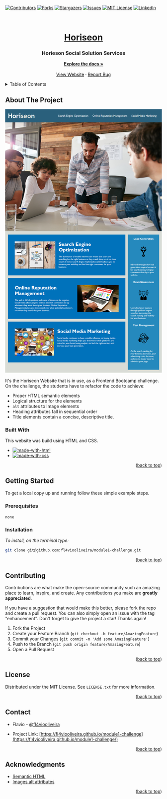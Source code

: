 <!-- Improved compatibility of back to top link: See: https://github.com/othneildrew/Best-README-Template/pull/73 -->
<a name="readme-top"></a>
<!--
*** Thanks for checking out the Best-README-Template. If you have a suggestion
*** that would make this better, please fork the repo and create a pull request
*** or simply open an issue with the tag "enhancement".
*** Don't forget to give the project a star!
*** Thanks again! Now go create something AMAZING! :D
-->



<!-- PROJECT SHIELDS -->
<!--
*** I'm using markdown "reference style" links for readability.
*** Reference links are enclosed in brackets [ ] instead of parentheses ( ).
*** See the bottom of this document for the declaration of the reference variables
*** for contributors-url, forks-url, etc. This is an optional, concise syntax you may use.
*** https://www.markdownguide.org/basic-syntax/#reference-style-links
-->
[![Contributors][contributors-shield]][contributors-url]
[![Forks][forks-shield]][forks-url]
[![Stargazers][stars-shield]][stars-url]
[![Issues][issues-shield]][issues-url]
[![MIT License][license-shield]][license-url]
[![LinkedIn][linkedin-shield]][linkedin-url]



<!-- PROJECT LOGO -->
<br />
<div align="center">
  <a href="https://fl4viooliveira.github.io/module1-challenge">
    <h1>Horiseon</h1>
  </a>

  <h3 align="center">Horieson Social Solution Services</h3>

  <p align="center">
    <a href="https://github.com/fl4viooliveira/module1-challenge/blob/main/README.md"><strong>Explore the docs »</strong></a>
    <br />
    <br />
    <a href="https://fl4viooliveira.github.io/module1-challenge">View Website</a>
    ·
    <a href="https://fl4viooliveira.github.io/module1-challenge/issues">Report Bug</a>
  </p>
</div>


<!-- TABLE OF CONTENTS -->
<details>
  <summary>Table of Contents</summary>
  <ol>
    <li>
      <a href="#about-the-project">About The Project</a>
      <ul>
        <li><a href="#built-with">Built With</a></li>
      </ul>
    </li>
    <li>
      <a href="#getting-started">Getting Started</a>
      <ul>
        <li><a href="#prerequisites">Prerequisites</a></li>
        <li><a href="#installation">Installation</a></li>
      </ul>
    </li>
    <li><a href="#contributing">Contributing</a></li>
    <li><a href="#license">License</a></li>
    <li><a href="#contact">Contact</a></li>
    <li><a href="#acknowledgments">Acknowledgments</a></li>
  </ol>
</details>


<!-- ABOUT THE PROJECT -->
## About The Project

[![Horiseon Website Screenshot][product-screenshot]](https://fl4viooliveira.github.io/module1-challenge/)

It's the Horiseon Website that is in use, as a Frontend Bootcamp challenge.
On the challenge, the students have to refactor the code to achieve:
* Proper HTML semantic elements 
* Logical structure for the elements
* `alt` attributes to Image elements
* Heading attributes fall in sequential order
* Title elements contain a concise, descriptive title. 

### Built With

This website was build using HTML and CSS.
* [![made-with-html](https://img.shields.io/badge/Made%20with-HTML-1f425f.svg)](https://www.w3schools.com/html/html_intro.asp)
* [![made-with-css](https://img.shields.io/badge/Made%20with-CSS-1f425f.svg)](https://www.w3schools.com/css/css_intro.asp)

<p align="right">(<a href="#readme-top">back to top</a>)</p>



<!-- GETTING STARTED -->
## Getting Started

To get a local copy up and running follow these simple example steps.

### Prerequisites

`none`
### Installation

_To install, on the terminal type:_

   ```sh
   git clone git@github.com:fl4viooliveira/module1-challenge.git 
   ```

<p align="right">(<a href="#readme-top">back to top</a>)</p>

<!-- CONTRIBUTING -->
## Contributing

Contributions are what make the open-source community such an amazing place to learn, inspire, and create. Any contributions you make are **greatly appreciated**.

If you have a suggestion that would make this better, please fork the repo and create a pull request. You can also simply open an issue with the tag "enhancement".
Don't forget to give the project a star! Thanks again!

1. Fork the Project
2. Create your Feature Branch (`git checkout -b feature/AmazingFeature`)
3. Commit your Changes (`git commit -m 'Add some AmazingFeature'`)
4. Push to the Branch (`git push origin feature/AmazingFeature`)
5. Open a Pull Request

<p align="right">(<a href="#readme-top">back to top</a>)</p>



<!-- LICENSE -->
## License

Distributed under the MIT License. See `LICENSE.txt` for more information.

<p align="right">(<a href="#readme-top">back to top</a>)</p>



<!-- CONTACT -->
## Contact

* Flavio - [@fl4viooliveira](https://twitter.com/fl4viooliveira) 

* Project Link: [https://fl4viooliveira.github.io/module1-challenge](https://fl4viooliveira.github.io/module1-challenge/)

<p align="right">(<a href="#readme-top">back to top</a>)</p>

<!-- ACKNOWLEDGMENTS -->
## Acknowledgments

* [Semantic HTML](https://www.w3schools.com/html/html5_semantic_elements.asp)
* [Images alt attributes](https://www.w3schools.com/tags/att_img_alt.asp)

<p align="right">(<a href="#readme-top">back to top</a>)</p>



<!-- MARKDOWN LINKS & IMAGES -->
<!-- https://www.markdownguide.org/basic-syntax/#reference-style-links -->
[contributors-shield]: https://img.shields.io/github/contributors/fl4viooliveira/module1-challenge.svg?style=for-the-badge
[contributors-url]: https://github.com/fl4viooliveira/module1-challenge/graphs/contributors
[forks-shield]: https://img.shields.io/github/forks/fl4viooliveira/module1-challenge.svg?style=for-the-badge
[forks-url]: https://github.com/fl4viooliveira/module1-challenge/network/members
[stars-shield]: https://img.shields.io/github/stars/fl4viooliveira/module1-challenge.svg?style=for-the-badge
[stars-url]: https://github.com/fl4viooliveira/module1-challenge/stargazers
[issues-shield]: https://img.shields.io/github/issues/fl4viooliveira/module1-challenge.svg?style=for-the-badge
[issues-url]: https://github.com/fl4viooliveira/module1-challenge/issues
[license-shield]: https://img.shields.io/github/license/fl4viooliveira/module1-challenge.svg?style=for-the-badge
[license-url]: https://github.com/fl4viooliveira/module1-challenge/blob/master/LICENSE.txt
[linkedin-shield]: https://img.shields.io/badge/-LinkedIn-black.svg?style=for-the-badge&logo=linkedin&colorB=555
[linkedin-url]: https://linkedin.com/in/fl4viooliveira
[product-screenshot]: ./screenshot.png